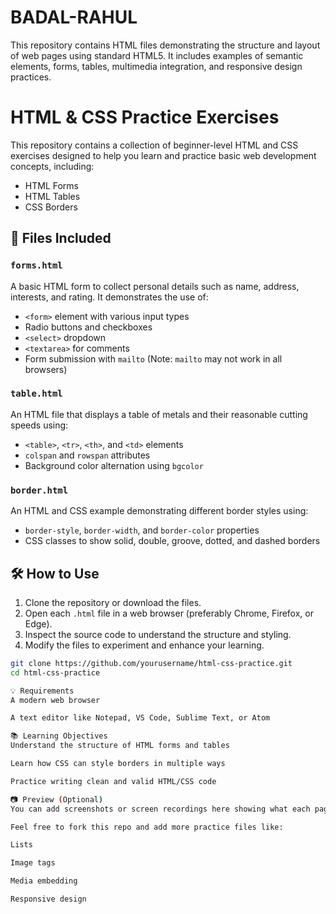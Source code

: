# BADAL-RAHUL
This repository contains HTML files demonstrating the structure and layout of web pages using standard HTML5. It includes examples of semantic elements, forms, tables, multimedia integration, and responsive design practices.

# HTML & CSS Practice Exercises

This repository contains a collection of beginner-level HTML and CSS exercises designed to help you learn and practice basic web development concepts, including:

- HTML Forms
- HTML Tables
- CSS Borders

## 📁 Files Included

### `forms.html`
A basic HTML form to collect personal details such as name, address, interests, and rating. It demonstrates the use of:

- `<form>` element with various input types
- Radio buttons and checkboxes
- `<select>` dropdown
- `<textarea>` for comments
- Form submission with `mailto` (Note: `mailto` may not work in all browsers)

### `table.html`
An HTML file that displays a table of metals and their reasonable cutting speeds using:

- `<table>`, `<tr>`, `<th>`, and `<td>` elements
- `colspan` and `rowspan` attributes
- Background color alternation using `bgcolor`

### `border.html`
An HTML and CSS example demonstrating different border styles using:

- `border-style`, `border-width`, and `border-color` properties
- CSS classes to show solid, double, groove, dotted, and dashed borders

## 🛠 How to Use

1. Clone the repository or download the files.
2. Open each `.html` file in a web browser (preferably Chrome, Firefox, or Edge).
3. Inspect the source code to understand the structure and styling.
4. Modify the files to experiment and enhance your learning.

```bash
git clone https://github.com/yourusername/html-css-practice.git
cd html-css-practice

💡 Requirements
A modern web browser

A text editor like Notepad, VS Code, Sublime Text, or Atom

📚 Learning Objectives
Understand the structure of HTML forms and tables

Learn how CSS can style borders in multiple ways

Practice writing clean and valid HTML/CSS code

📷 Preview (Optional)
You can add screenshots or screen recordings here showing what each page looks like.

Feel free to fork this repo and add more practice files like:

Lists

Image tags

Media embedding

Responsive design

